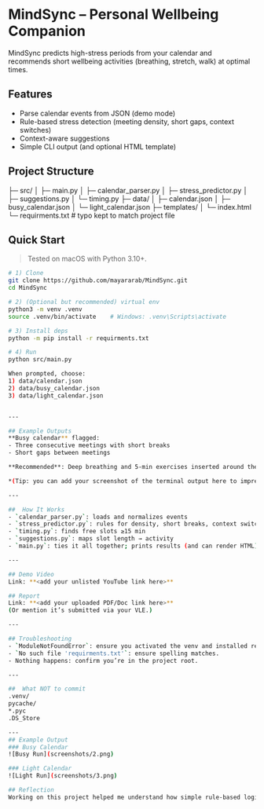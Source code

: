 # MindSync – Personal Wellbeing Companion

MindSync predicts high-stress periods from your calendar and recommends short wellbeing activities (breathing, stretch, walk) at optimal times.

##  Features
- Parse calendar events from JSON (demo mode)
- Rule-based stress detection (meeting density, short gaps, context switches)
- Context-aware suggestions
- Simple CLI output (and optional HTML template)

## Project Structure
├─ src/
│ ├─ main.py
│ ├─ calendar_parser.py
│ ├─ stress_predictor.py
│ ├─ suggestions.py
│ └─ timing.py
├─ data/
│ ├─ calendar.json
│ ├─ busy_calendar.json
│ └─ light_calendar.json
├─ templates/
│ └─ index.html
└─ requirments.txt # typo kept to match project file

## Quick Start
> Tested on macOS with Python 3.10+.

```bash
# 1) Clone
git clone https://github.com/mayararab/MindSync.git
cd MindSync

# 2) (Optional but recommended) virtual env
python3 -m venv .venv
source .venv/bin/activate    # Windows: .venv\Scripts\activate

# 3) Install deps
python -m pip install -r requirments.txt

# 4) Run
python src/main.py

When prompted, choose:
1) data/calendar.json
2) data/busy_calendar.json
3) data/light_calendar.json


---

## Example Outputs
**Busy calendar** flagged:
- Three consecutive meetings with short breaks  
- Short gaps between meetings  

**Recommended**: Deep breathing and 5-min exercises inserted around the 12:00 gap.

*(Tip: you can add your screenshot of the terminal output here to impress examiners!)*

---

##  How It Works
- `calendar_parser.py`: loads and normalizes events  
- `stress_predictor.py`: rules for density, short breaks, context switches → stress points  
- `timing.py`: finds free slots ≥15 min  
- `suggestions.py`: maps slot length → activity  
- `main.py`: ties it all together; prints results (and can render HTML)

---

## Demo Video
Link: **<add your unlisted YouTube link here>**

## Report
Link: **<add your uploaded PDF/Doc link here>**  
(Or mention it’s submitted via your VLE.)

---

## Troubleshooting
- `ModuleNotFoundError`: ensure you activated the venv and installed requirements.  
- `No such file 'requirments.txt'`: ensure spelling matches.  
- Nothing happens: confirm you’re in the project root.

---

##  What NOT to commit
.venv/
pycache/
*.pyc
.DS_Store

---
## Example Output
### Busy Calendar
![Busy Run](screenshots/2.png)

### Light Calendar
![Light Run](screenshots/3.png)

## Reflection  
Working on this project helped me understand how simple rule-based logic in Python can be used to analyze real-world data like calendar events. I also learned how to organize code into multiple files and run it step by step, which improved my confidence with Python projects.


